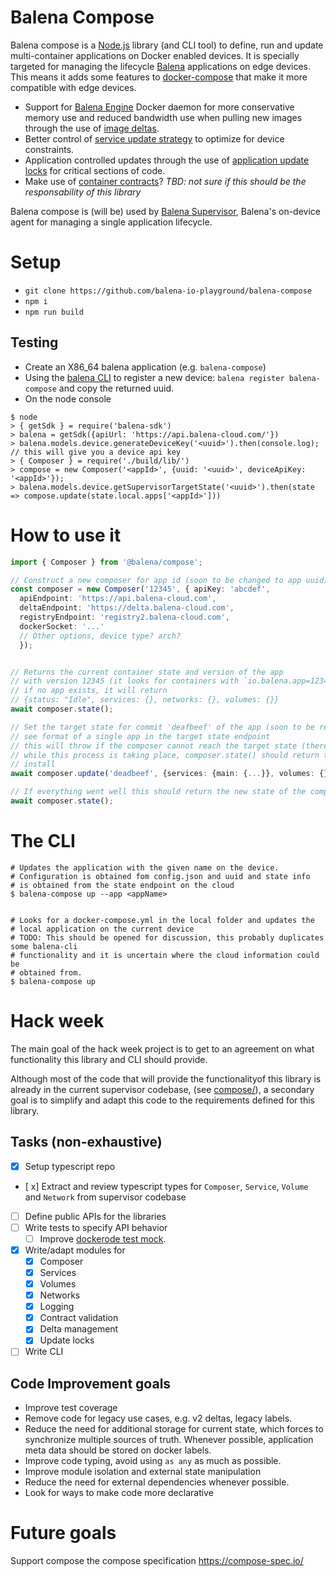# Balena Compose

Balena compose is a [Node.js](https://nodejs.org/en/) library (and CLI tool) to define, run and update
multi-container applications on Docker enabled devices. It is specially targeted
for managing the lifecycle [Balena](https://www.balena.io) applications on edge
devices. This means it adds some features to [docker-compose](https://github.com/docker/compose) that
make it more compatible with edge devices.

- Support for [Balena Engine](https://www.balena.io/engine/) Docker daemon for more conservative
  memory use and reduced bandwidth use when pulling new images through the use of
  [image deltas](https://www.balena.io/docs/learn/deploy/delta/#delta-updates).
- Better control of [service update strategy](https://www.balena.io/docs/learn/deploy/release-strategy/update-strategies/#controlling-the-update-strategy)
  to optimize for device constraints.
- Application controlled updates through the use of [application update locks](https://www.balena.io/docs/learn/deploy/release-strategy/update-locking/#application-update-locks)
  for critical sections of code.
- Make use of [container contracts](https://www.balena.io/docs/learn/develop/container-contracts/#container-contracts)?
  _TBD: not sure if this should be the responsability of this library_

Balena compose is (will be) used by [Balena Supervisor](https://github.com/balena-io/balena-supervisor/),
Balena's on-device agent for managing a single application lifecycle.

# Setup

- `git clone https://github.com/balena-io-playground/balena-compose`
- `npm i`
- `npm run build`

## Testing

- Create an X86_64 balena application (e.g. `balena-compose`)
- Using the [balena CLI](https://github.com/balena-io/balena-cli/) to register a new device: `balena register balena-compose` and copy the returned uuid.
- On the node console

```
$ node
> { getSdk } = require('balena-sdk')
> balena = getSdk({apiUrl: 'https://api.balena-cloud.com/'})
> balena.models.device.generateDeviceKey('<uuid>').then(console.log); // this will give you a device api key
> { Composer } = require('./build/lib/')
> compose = new Composer('<appId>', {uuid: '<uuid>', deviceApiKey: '<appId>'});
> balena.models.device.getSupervisorTargetState('<uuid>').then(state => compose.update(state.local.apps['<appId>']))
```

# How to use it

```typescript
import { Composer } from '@balena/compose';

// Construct a new composer for app id (soon to be changed to app uuid)
const composer = new Composer('12345', { apiKey: 'abcdef',
  apiEndpoint: 'https://api.balena-cloud.com',
  deltaEndpoint: 'https://delta.balena-cloud.com',
  registryEndpoint: 'registry2.balena-cloud.com',
  dockerSocket: '...'
  // Other options, device type? arch?
  });


// Returns the current container state and version of the app
// with version 12345 (it looks for containers with `io.balena.app=12345`
// if no app exists, it will return
// {status: "Idle", services: {}, networks: {}, volumes: {}}
await composer.state();

// Set the target state for commit 'deafbeef' of the app (soon to be replaced by release-version),
// see format of a single app in the target state endpoint
// this will throw if the composer cannot reach the target state (there is a lock, cannot fetch images, etc.)
// while this process is taking place, composer.state() should return the state of the application
// install
await composer.update('deadbeef', {services: {main: {...}}, volumes: {}, networks: {}})

// If everything went well this should return the new state of the composer
await composer.state();
```

# The CLI

```
# Updates the application with the given name on the device.
# Configuration is obtained fom config.json and uuid and state info
# is obtained from the state endpoint on the cloud
$ balena-compose up --app <appName>


# Looks for a docker-compose.yml in the local folder and updates the
# local application on the current device
# TODO: This should be opened for discussion, this probably duplicates some balena-cli
# functionality and it is uncertain where the cloud information could be
# obtained from.
$ balena-compose up
```

# Hack week

The main goal of the hack week project is to get to an agreement on what functionality this
library and CLI should provide.

Although most of the code that will provide the functionalityof this library is already in the current supervisor codebase,
(see [compose/](https://github.com/balena-io/balena-supervisor/tree/master/src/compose)), a secondary goal is to simplify
and adapt this code to the requirements defined for this library.

## Tasks (non-exhaustive)

- [x] Setup typescript repo
- [ x] Extract and review typescript types for `Composer`, `Service`, `Volume` and `Network` from supervisor codebase
- [ ] Define public APIs for the libraries
- [ ] Write tests to specify API behavior
  - [ ] Improve [dockerode test mock](https://github.com/balena-io/balena-supervisor/blob/78821824ad4395502be498b696acf0f57ccd65d0/test/lib/mocked-dockerode.ts).
- [x] Write/adapt modules for
  - [x] Composer
  - [x] Services
  - [x] Volumes
  - [x] Networks
  - [x] Logging
  - [x] Contract validation
  - [x] Delta management
  - [x] Update locks
- [ ] Write CLI

## Code Improvement goals

- Improve test coverage
- Remove code for legacy use cases, e.g. v2 deltas, legacy labels.
- Reduce the need for additional storage for current state, which forces to synchronize
  multiple sources of truth. Whenever possible, application meta data should be stored
  on docker labels.
- Improve code typing, avoid using `as any` as much as possible.
- Improve module isolation and external state manipulation
- Reduce the need for external dependencies whenever possible.
- Look for ways to make code more declarative

# Future goals

Support compose the compose specification https://compose-spec.io/
